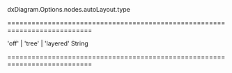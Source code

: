 <!--id-->dxDiagram.Options.nodes.autoLayout.type<!--/id-->
===========================================================================
<!--acceptValues-->'off' | 'tree' | 'layered'<!--/acceptValues-->
<!--type-->String<!--/type-->
===========================================================================

<!--shortDescription-->

<!--/shortDescription-->

<!--fullDescription-->

<!--/fullDescription-->